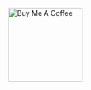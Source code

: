 
<a href="https://www.buymeacoffee.com/deosaju" target="_blank"><img src="https://cdn.buymeacoffee.com/buttons/v2/default-red.png" alt="Buy Me A Coffee" width="150" ></a>
